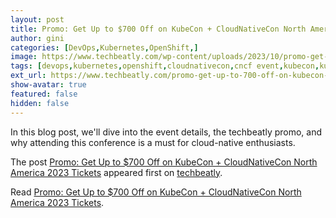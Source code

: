 ```yaml
---
layout: post
title: Promo: Get Up to $700 Off on KubeCon + CloudNativeCon North America 2023 Tickets
author: gini
categories: [DevOps,Kubernetes,OpenShift,]
image: https://www.techbeatly.com/wp-content/uploads/2023/10/promo-get-up-to-700-off-on-kubecon-cloudnativecon-north-america-2023-tickets-1024x576.png
tags: [devops,kubernetes,openshift,cloudnativecon,cncf event,kubecon,kubecon 2023,kubecon promo 2023,kubernetes event,linux foundation,]
ext_url: https://www.techbeatly.com/promo-get-up-to-700-off-on-kubecon-cloudnativecon-north-america-2023-tickets/
show-avatar: true
featured: false
hidden: false
---
```


<p>In this blog post, we'll dive into the event details, the techbeatly promo, and why attending this conference is a must for cloud-native enthusiasts.</p>
<p>The post <a href="https://www.techbeatly.com/promo-get-up-to-700-off-on-kubecon-cloudnativecon-north-america-2023-tickets/">Promo: Get Up to $700 Off on KubeCon + CloudNativeCon North America 2023 Tickets</a> appeared first on <a href="https://www.techbeatly.com">techbeatly</a>.</p>

Read [Promo: Get Up to $700 Off on KubeCon + CloudNativeCon North America 2023 Tickets](https://www.techbeatly.com/promo-get-up-to-700-off-on-kubecon-cloudnativecon-north-america-2023-tickets/).